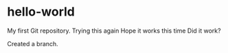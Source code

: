 
# hello-world
My first Git repository.
Trying this again
Hope it works this time
Did it work?

Created a branch.
